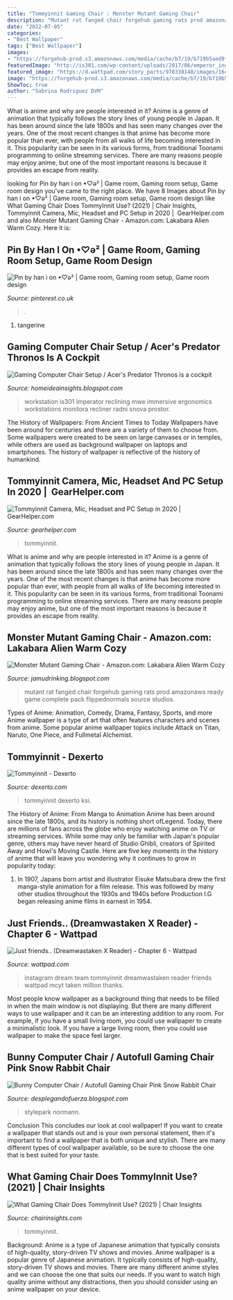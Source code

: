 ```yaml
---
title: "Tommyinnit Gaming Chair : Monster Mutant Gaming Chair"
description: "Mutant rat fanged chair forgehub gaming rats prod amazonaws ready game complete pack flippednormals source studios"
date: "2022-07-05"
categories:
- "Best Wallpaper"
tags: ["Best Wallpaper"]
images:
- "https://forgehub-prod.s3.amazonaws.com/media/cache/b7/19/b719b5aed9f2a9882a3ae6f023aa4b2e.jpg"
featuredImage: "http://is301.com/wp-content/uploads/2017/06/emperor_index.jpg"
featured_image: "https://d.wattpad.com/story_parts/970338148/images/164038021d2e1c32235279087577.jpg"
image: "https://forgehub-prod.s3.amazonaws.com/media/cache/b7/19/b719b5aed9f2a9882a3ae6f023aa4b2e.jpg"
ShowToc: true
author: "Sabrina Rodriguez DVM"
---
```



What is anime and why are people interested in it?
Anime is a genre of animation that typically follows the story lines of young people in Japan. It has been around since the late 1800s and has seen many changes over the years. One of the most recent changes is that anime has become more popular than ever, with people from all walks of life becoming interested in it. This popularity can be seen in its various forms, from traditional Toonami programming to online streaming services. There are many reasons people may enjoy anime, but one of the most important reasons is because it provides an escape from reality.

	

		
looking for Pin by han i on •♡ə² | Game room, Gaming room setup, Game room design you've came to the right place. We have 8 Images about Pin by han i on •♡ə² | Game room, Gaming room setup, Game room design like What Gaming Chair Does TommyInnit Use? (2021) | Chair Insights, Tommyinnit Camera, Mic, Headset and PC Setup in 2020 | ️ GearHelper.com and also Monster Mutant Gaming Chair - Amazon.com: Lakabara Alien Warm Cozy. Here it is:
		
    
## Pin By Han I On •♡ə² | Game Room, Gaming Room Setup, Game Room Design

<img loading=lazy src="https://i.pinimg.com/originals/b1/bc/fd/b1bcfdb82182ca8aecbd12bf0cb44e7a.jpg" onerror="this.onerror=null;this.src='https://tse1.mm.bing.net/th?id=OIP.BlomaoQIH2JIPcof2-z_-QHaHa&amp;pid=15.1';" alt="Pin by han i on •♡ə² | Game room, Gaming room setup, Game room design">

_Source: pinterest.co.uk_

>. 

	

1. tangerine 

    
## Gaming Computer Chair Setup / Acer&#039;s Predator Thronos Is A Cockpit

<img loading=lazy src="http://is301.com/wp-content/uploads/2017/06/emperor_index.jpg" onerror="this.onerror=null;this.src='https://tse4.mm.bing.net/th?id=OIP.CtNvraHXne3jTSxX-U-wDQHaGe&amp;pid=15.1';" alt="Gaming Computer Chair Setup / Acer&#039;s Predator Thronos is a cockpit">

_Source: homeideainsights.blogspot.com_

>workstation is301 imperator reclining mwe immersive ergonomics workstations monitora recliner radni snova prostor. 

	

The History of Wallpapers: From Ancient Times to Today
Wallpapers have been around for centuries and there are a variety of them to choose from. Some wallpapers were created to be seen on large canvases or in temples, while others are used as background wallpaper on laptops and smartphones. The history of wallpaper is reflective of the history of humankind.

    
## Tommyinnit Camera, Mic, Headset And PC Setup In 2020 | ️ GearHelper.com

<img loading=lazy src="https://yt3.ggpht.com/a/AATXAJyzmRJHrqIW0xZtgFtKsznDuF2VT9RLQZNmEfAYnw=s240-c-k-c0x00ffffff-no-rj" onerror="this.onerror=null;this.src='https://tse2.mm.bing.net/th?id=OIP.JNaZ38xQuxzzmIKDOhPQXQAAAA&amp;pid=15.1';" alt="Tommyinnit Camera, Mic, Headset and PC Setup in 2020 | ️ GearHelper.com">

_Source: gearhelper.com_

>tommyinnit. 

	

What is anime and why are people interested in it?
Anime is a genre of animation that typically follows the story lines of young people in Japan. It has been around since the late 1800s and has seen many changes over the years. One of the most recent changes is that anime has become more popular than ever, with people from all walks of life becoming interested in it. This popularity can be seen in its various forms, from traditional Toonami programming to online streaming services. There are many reasons people may enjoy anime, but one of the most important reasons is because it provides an escape from reality.

    
## Monster Mutant Gaming Chair - Amazon.com: Lakabara Alien Warm Cozy

<img loading=lazy src="https://forgehub-prod.s3.amazonaws.com/media/cache/b7/19/b719b5aed9f2a9882a3ae6f023aa4b2e.jpg" onerror="this.onerror=null;this.src='https://tse4.mm.bing.net/th?id=OIP._RJV71IUq_RRw1ALxkkWyQHaEK&amp;pid=15.1';" alt="Monster Mutant Gaming Chair - Amazon.com: Lakabara Alien Warm Cozy">

_Source: jamudrinking.blogspot.com_

>mutant rat fanged chair forgehub gaming rats prod amazonaws ready game complete pack flippednormals source studios. 

	

Types of Anime: Animation, Comedy, Drama, Fantasy, Sports, and more
Anime wallpaper is a type of art that often features characters and scenes from anime. Some popular anime wallpaper topics include Attack on Titan, Naruto, One Piece, and Fullmetal Alchemist.

    
## Tommyinnit - Dexerto

<img loading=lazy src="https://www.dexerto.com/wp-content/uploads/2021/03/19/willne-prank-tommyinnit-1-1024x576.jpg" onerror="this.onerror=null;this.src='https://tse3.mm.bing.net/th?id=OIP.MiniN8DpBTk46VZb8ephuwHaEK&amp;pid=15.1';" alt="Tommyinnit - Dexerto">

_Source: dexerto.com_

>tommyinnit dexerto ksi. 

	

The History of Anime: From Manga to Animation
Anime has been around since the late 1800s, and its history is nothing short ofLegend. Today, there are millions of fans across the globe who enjoy watching anime on TV or streaming services. While some may only be familiar with Japan's popular genre, others may have never heard of Studio Ghibli, creators of Spirited Away and Howl's Moving Castle. Here are five key moments in the history of anime that will leave you wondering why it continues to grow in popularity today:
1) In 1907, Japans born artist and illustrator Eisuke Matsubara drew the first manga-style animation for a film release. This was followed by many other studios throughout the 1930s and 1940s before Production I.G began releasing anime films in earnest in 1954.

    
## Just Friends.. (Dreamwastaken X Reader) - Chapter 6 - Wattpad

<img loading=lazy src="https://d.wattpad.com/story_parts/970338148/images/164038021d2e1c32235279087577.jpg" onerror="this.onerror=null;this.src='https://tse3.mm.bing.net/th?id=OIP.K6toMGxns0u5yhwgTtodUgHaJG&amp;pid=15.1';" alt="Just friends.. (Dreamwastaken X Reader) - Chapter 6 - Wattpad">

_Source: wattpad.com_

>instagram dream team tommyinnit dreamwastaken reader friends wattpad mcyt taken million thanks. 

	

Most people know wallpaper as a background thing that needs to be filled in when the main window is not displaying. But there are many different ways to use wallpaper and it can be an interesting addition to any room. For example, if you have a small living room, you could use wallpaper to create a minimalistic look. If you have a large living room, then you could use wallpaper to make the space feel larger.

    
## Bunny Computer Chair / Autofull Gaming Chair Pink Snow Rabbit Chair

<img loading=lazy src="https://cdn.stylepark.com/manufacturers/n/normann-copenhagen/produkte/bunny-chair/bunny-chair-2.jpg?mtime=20160910182824&amp;focal=none" onerror="this.onerror=null;this.src='https://tse3.mm.bing.net/th?id=OIP.J4TyMt5anPjvMCLH2aN-5gHaFG&amp;pid=15.1';" alt="Bunny Computer Chair / Autofull Gaming Chair Pink Snow Rabbit Chair">

_Source: desplegandofuerza.blogspot.com_

>stylepark normann. 

	

Conclusion
This concludes our look at cool wallpaper! If you want to create a wallpaper that stands out and is your own personal statement, then it's important to find a wallpaper that is both unique and stylish. There are many different types of cool wallpaper available, so be sure to choose the one that is best suited for your taste.

    
## What Gaming Chair Does TommyInnit Use? (2021) | Chair Insights

<img loading=lazy src="https://chairinsights.com/wp-content/uploads/2021/03/TommyInnit-Gaming-Chair-768x645.jpg" onerror="this.onerror=null;this.src='https://tse1.mm.bing.net/th?id=OIP.gS56n5qcxyD3PQgIRofsTQHaGO&amp;pid=15.1';" alt="What Gaming Chair Does TommyInnit Use? (2021) | Chair Insights">

_Source: chairinsights.com_

>tommyinnit. 

	

Background: Anime is a type of Japanese animation that typically consists of high-quality, story-driven TV shows and movies.
Anime wallpaper is a popular genre of Japanese animation. It typically consists of high-quality, story-driven TV shows and movies. There are many different anime styles and we can choose the one that suits our needs. If you want to watch high quality anime without any distractions, then you should consider using an anime wallpaper on your device.

